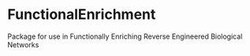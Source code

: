 # FunctionalEnrichment
Package for use in Functionally Enriching Reverse Engineered Biological Networks
